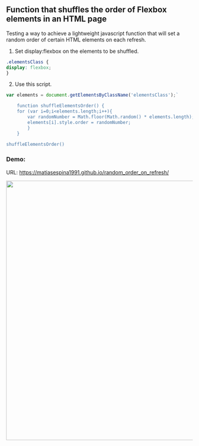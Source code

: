 ## Function that shuffles the order of Flexbox elements in an HTML page



Testing a way to achieve a lightweight javascript function that will set a random order of certain HTML elements on each refresh.

1) Set display:flexbox on the elements to be shuffled.
```css
.elementsClass {
display: flexbox;
}
```

2) Use this script.
```javascript
var elements = document.getElementsByClassName('elementsClass');`

    function shuffleElementsOrder() {
    for (var i=0;i<elements.length;i++){
        var randomNumber = Math.floor(Math.random() * elements.length);
        elements[i].style.order = randomNumber;
        }
    }

shuffleElementsOrder()
```


### Demo:

URL: https://matiasespina1991.github.io/random_order_on_refresh/

<img width="700px;" src="https://s4.gifyu.com/images/outputec5cea5db9670451.gif" alt="" /> 
